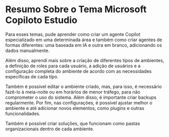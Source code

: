 # Resumo Sobre o Tema Microsoft Copiloto Estudio

Para esses temas, pude aprender como criar um agente Copilot especializado em uma determinada área e também como criar agentes de formas diferentes: uma baseada em IA e outra em branco, adicionando os dados manualmente.

Além disso, aprendi mais sobre a criação de diferentes tipos de ambientes, a definição de roles para cada usuário, a adição de usuários e a configuração completa do ambiente de acordo com as necessidades específicas de cada tipo.

Também é possível editar o ambiente criado, mas, para isso, é necessário fazê-lo à meia-noite ou em horários de menor tráfego, para não comprometer o uso do sistema. Além disso, é importante criar backups regularmente. Por fim, nas configurações, é possível ajustar melhor o ambiente e até adicionar novos elementos, como plugins e outras funcionalidades.

Também é possível criar soluções, que funcionam como pastas organizacionais dentro de cada ambiente.
